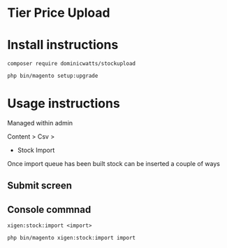 # Tier Price Upload # 

# Install instructions #

`composer require dominicwatts/stockupload`

`php bin/magento setup:upgrade`

# Usage instructions #

Managed within admin

Content > Csv >
  - Stock Import

Once import queue has been built stock can be inserted a couple of ways

## Submit screen ##

  

## Console commnad ## 

`xigen:stock:import <import>`

`php bin/magento xigen:stock:import import`